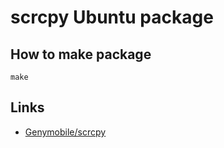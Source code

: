 # scrcpy Ubuntu package

## How to make package

    make

## Links

- [Genymobile/scrcpy](https://github.com/Genymobile/scrcpy/)
